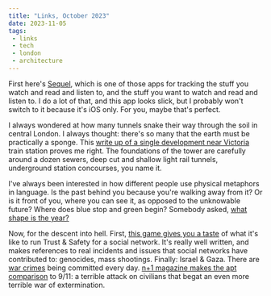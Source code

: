```yaml
---
title: "Links, October 2023"
date: 2023-11-05
tags:
 - links
 - tech
 - london
 - architecture
---
```


First here's [Sequel][1], which is one of those apps for tracking the stuff you watch and read and listen to, and the stuff you want to watch and read and listen to. I do a lot of that, and this app looks slick, but I probably won't switch to it because it's iOS only. For you, maybe that's perfect.

I always wondered at how many tunnels snake their way through the soil in central London. I always thought: there's so many that the earth must be practically a sponge. This [write up of a single development near Victoria][2] train station proves me right. The foundations of the tower are carefully around a dozen sewers, deep cut and shallow light rail tunnels, underground station concourses, you name it.

I've always been interested in how different people use physical metaphors in language. Is the past behind you because you're walking away from it? Or is it front of you, where you can see it, as opposed to the unknowable future? Where does blue stop and green begin? Somebody asked, [what shape is the year?][3]

Now, for the descent into hell. First, [this game gives you a taste][4] of what it's like to run Trust & Safety for a social network. It's really well written, and makes references to real incidents and issues that social networks have contributed to: genocides, mass shootings. Finally: Israel & Gaza. There are [war crimes][5] being committed every day. [n+1 magazine makes the apt comparison][6] to 9/11: a terrible attack on civilians that begat an even more terrible war of extermination.

[1]: https://www.getsequel.app
[2]: https://www.building.co.uk/buildings/landsecs-new-london-development-threading-a-building-through-the-eye-of-a-needle/5122558.article
[3]: https://nrkbeta.no/2018/01/01/this-is-what-the-year-actually-looks-like/
[4]: https://trustandsafety.fun
[5]: https://www.justsecurity.org/89403/the-siege-of-gaza-and-the-starvation-war-crime/
[6]: https://www.nplusonemag.com/online-only/online-only/have-we-learned-nothing/